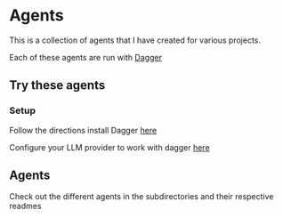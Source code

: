# Agents

This is a collection of agents that I have created for various projects.

Each of these agents are run with [Dagger](https://dagger.io)

## Try these agents

### Setup

Follow the directions install Dagger [here](https://docs.dagger.io/install)

Configure your LLM provider to work with dagger [here](https://docs.dagger.io/configuration/llm)

## Agents

Check out the different agents in the subdirectories and their respective readmes
